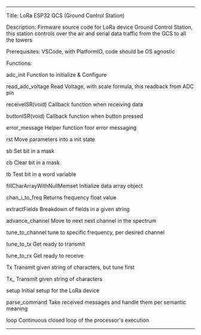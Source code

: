 *********************************************************************
Title: 
LoRa ESP32 GCS (Ground Control Station)

Description: 
Firmware source code for LoRa device Ground Control Station, this station controls over the air and serial data traffic from the GCS to all the towers

Prerequisites: 
	VSCode, with PlatformIO, code should be OS agnostic



Functions:

adc_init
	Function to initialize & Configure

read_adc_voltage
	Read Voltage, with scale formula, this readback from ADC pin

receiveISR(void)
	Callback function when receiving data

buttonISR(void) 
	Callback function when button pressed

error_message
	Helper function foor error messaging

rst
	Move parameters into a init state

sb
	Set bit in a mask

cb
	Clear bit in a mask

tb
	Test bit in a word variable

fillCharArrayWithNullMemset
	Initialize data array object

chan_i_to_freq
	Returns frequency float value 

extractFields
	Breakdown of fields in a given string

advance_channel
	Move to next next channel in the spectrum

tune_to_channel
	tune to specific frequency, per desired channel

tune_to_tx
	Get ready to transmit

tune_to_rx
	Get ready to receive

Tx
	Transmit given string of characters, but tune first

Tx_
	Transmit given string of characters

setup
	Initial setup for the LoRa device

parse_command
	Take received messages and handle them per semantic meaning

loop
	Continuous closed loop of the processor's execution

*********************************************************************
